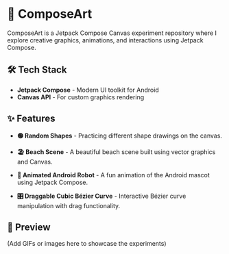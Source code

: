 🎨 ComposeArt
====

ComposeArt is a Jetpack Compose Canvas experiment repository where I explore creative graphics, animations, and interactions using Jetpack Compose.

🛠 Tech Stack
----
- **Jetpack Compose** - Modern UI toolkit for Android
- **Canvas API** - For custom graphics rendering

✨ Features
----

- **🟢 Random Shapes** - Practicing different shape drawings on the canvas.

- **🏖 Beach Scene** - A beautiful beach scene built using vector graphics and Canvas.

- **🤖 Animated Android Robot** - A fun animation of the Android mascot using Jetpack Compose.

- **🎛 Draggable Cubic Bézier Curve** - Interactive Bézier curve manipulation with drag functionality.


📸 Preview
----

(Add GIFs or images here to showcase the experiments)

